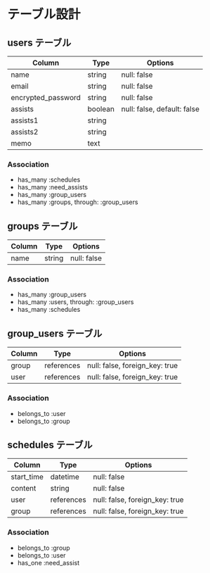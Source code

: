 # テーブル設計

## users テーブル

| Column             | Type    | Options                     |
| ------------------ | ------- | --------------------------- |
| name               | string  | null: false                 |
| email              | string  | null: false                 |
| encrypted_password | string  | null: false                 |
| assists            | boolean | null: false, default: false |
| assists1           | string  |                             |
| assists2           | string  |                             |
| memo               | text    |                             |

### Association

- has_many :schedules
- has_many :need_assists
- has_many :group_users
- has_many :groups, through: :group_users

## groups テーブル

| Column | Type       | Options                        |
| ------ | ---------- | ------------------------------ |
| name   | string     | null: false                    |

### Association

- has_many :group_users
- has_many :users, through: :group_users
- has_many :schedules

## group_users テーブル

| Column | Type       | Options                        |
| ------ | ---------- | ------------------------------ |
| group  | references | null: false, foreign_key: true |
| user   | references | null: false, foreign_key: true |

### Association

- belongs_to :user
- belongs_to :group

## schedules テーブル

| Column     | Type       | Options                        |
| ---------- | ---------- | ------------------------------ |
| start_time | datetime   | null: false                    |
| content    | string     | null: false                    |
| user       | references | null: false, foreign_key: true |
| group      | references | null: false, foreign_key: true |

### Association

- belongs_to :group
- belongs_to :user
- has_one :need_assist

